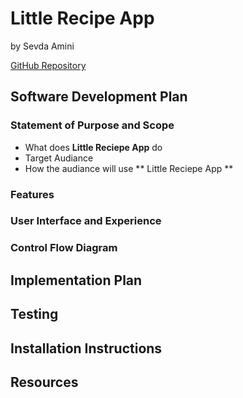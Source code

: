 # Little Recipe App
by Sevda Amini

[GitHub Repository](https://github.com/Sevicode/terminal_app_reciepe)

## Software Development Plan

### Statement of Purpose and Scope
* What does **Little Reciepe App** do
* Target Audiance 
* How the audiance will use ** Little Reciepe App **

### Features

### User Interface and Experience

### Control Flow Diagram

## Implementation Plan

## Testing

## Installation Instructions

## Resources






